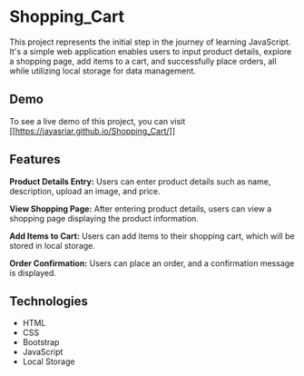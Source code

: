 # Shopping_Cart
This project represents the initial step in the journey of learning JavaScript. It's a simple web application enables users to input product details, explore a shopping page, add items to a cart, and successfully place orders, all while utilizing local storage for data management.

## Demo
To see a live demo of this project, you can visit [[https://jayasriar.github.io/Shopping_Cart/]]

## Features
**Product Details Entry:** Users can enter product details such as name, description, upload an image, and price.

**View Shopping Page:** After entering product details, users can view a shopping page displaying the product information.

**Add Items to Cart:** Users can add items to their shopping cart, which will be stored in local storage.

**Order Confirmation:** Users can place an order, and a confirmation message is displayed.

## Technologies
- HTML
- CSS
- Bootstrap 
- JavaScript
- Local Storage 
